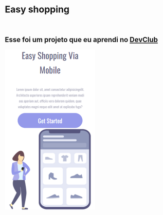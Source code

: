 <h1>Easy shopping</h1>
<br>
<h2>Esse foi um projeto que eu aprendi no <a href="https://aulas.devclub.com.br/m/courses">DevClub</a></h2>
<img src="img/Tela celular.png">
